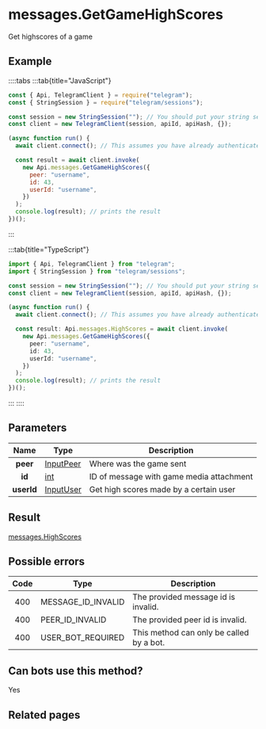 # messages.GetGameHighScores

Get highscores of a game

## Example

::::tabs
:::tab{title="JavaScript"}

```js
const { Api, TelegramClient } = require("telegram");
const { StringSession } = require("telegram/sessions");

const session = new StringSession(""); // You should put your string session here
const client = new TelegramClient(session, apiId, apiHash, {});

(async function run() {
  await client.connect(); // This assumes you have already authenticated with .start()

  const result = await client.invoke(
    new Api.messages.GetGameHighScores({
      peer: "username",
      id: 43,
      userId: "username",
    })
  );
  console.log(result); // prints the result
})();
```

:::

:::tab{title="TypeScript"}

```ts
import { Api, TelegramClient } from "telegram";
import { StringSession } from "telegram/sessions";

const session = new StringSession(""); // You should put your string session here
const client = new TelegramClient(session, apiId, apiHash, {});

(async function run() {
  await client.connect(); // This assumes you have already authenticated with .start()

  const result: Api.messages.HighScores = await client.invoke(
    new Api.messages.GetGameHighScores({
      peer: "username",
      id: 43,
      userId: "username",
    })
  );
  console.log(result); // prints the result
})();
```

:::
::::

## Parameters

|    Name    | Type                                                  | Description                              |
| :--------: | ----------------------------------------------------- | ---------------------------------------- |
|  **peer**  | [InputPeer](https://core.telegram.org/type/InputPeer) | Where was the game sent                  |
|   **id**   | [int](https://core.telegram.org/type/int)             | ID of message with game media attachment |
| **userId** | [InputUser](https://core.telegram.org/type/InputUser) | Get high scores made by a certain user   |

## Result

[messages.HighScores](https://core.telegram.org/type/messages.HighScores)

## Possible errors

| Code | Type               | Description                              |
| :--: | ------------------ | ---------------------------------------- |
| 400  | MESSAGE_ID_INVALID | The provided message id is invalid.      |
| 400  | PEER_ID_INVALID    | The provided peer id is invalid.         |
| 400  | USER_BOT_REQUIRED  | This method can only be called by a bot. |

## Can bots use this method?

Yes

## Related pages
